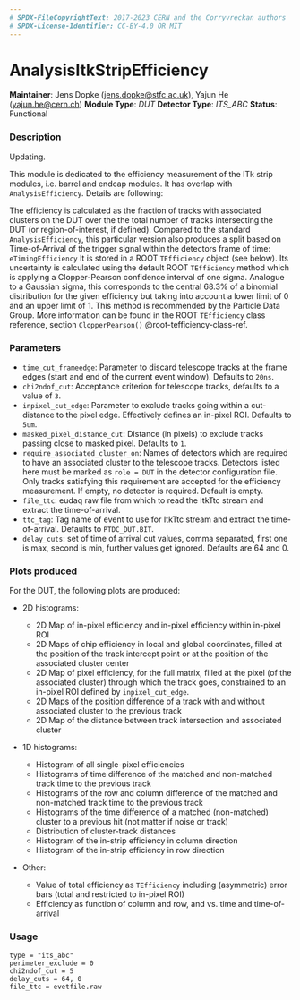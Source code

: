```yaml
---
# SPDX-FileCopyrightText: 2017-2023 CERN and the Corryvreckan authors
# SPDX-License-Identifier: CC-BY-4.0 OR MIT
---
```

# AnalysisItkStripEfficiency
**Maintainer**: Jens Dopke (<jens.dopke@stfc.ac.uk>), Yajun He (<yajun.he@cern.ch>)
**Module Type**: *DUT*
**Detector Type**: *ITS_ABC*
**Status**: Functional

### Description
Updating.

This module is dedicated to the efficiency measurement of the ITk strip modules, i.e. barrel and endcap modules. It has overlap with `AnalysisEfficiency`. Details are following: 

The efficiency is calculated as the fraction of tracks with associated clusters on the DUT over the the total number of tracks intersecting the DUT (or region-of-interest, if defined).
Compared to the standard `AnalysisEfficiency`, this particular version also produces a split based on Time-of-Arrival of the trigger signal within the detectors frame of time: `eTimingEfficiency`
It is stored in a ROOT `TEfficiency` object (see below).
Its uncertainty is calculated using the default ROOT `TEfficiency` method which is applying a Clopper-Pearson confidence interval of one sigma.
Analogue to a Gaussian sigma, this corresponds to the central 68.3% of a binomial distribution for the given efficiency but taking into account a lower limit of 0 and an upper limit of 1.
This method is recommended by the Particle Data Group.
More information can be found in the ROOT `TEfficiency` class reference, section `ClopperPearson()` @root-tefficiency-class-ref.

### Parameters
* `time_cut_frameedge`: Parameter to discard telescope tracks at the frame edges (start and end of the current event window). Defaults to `20ns`.
* `chi2ndof_cut`: Acceptance criterion for telescope tracks, defaults to a value of `3`.
* `inpixel_cut_edge`: Parameter to exclude tracks going within a cut-distance to the pixel edge. Effectively defines an in-pixel ROI. Defaults to `5um`.
* `masked_pixel_distance_cut`: Distance (in pixels) to exclude tracks passing close to masked pixel. Defaults to `1`.
* `require_associated_cluster_on`: Names of detectors which are required to have an associated cluster to the telescope tracks. Detectors listed here must be marked as `role = DUT` in the detector configuration file. Only tracks satisfying this requirement are accepted for the efficiency measurement. If empty, no detector is required. Default is empty.
* `file_ttc`: eudaq raw file from which to read the ItkTtc stream and extract the time-of-arrival.
* `ttc_tag`: Tag name of event to use for ItkTtc stream and extract the time-of-arrival. Defaults to `PTDC_DUT.BIT`.
* `delay_cuts`: set of time of arrival cut values, comma separated, first one is max, second is min, further values get ignored. Defaults are 64 and 0.

### Plots produced

For the DUT, the following plots are produced:

* 2D histograms:
  * 2D Map of in-pixel efficiency and in-pixel efficiency within in-pixel ROI
  * 2D Maps of chip efficiency in local and global coordinates, filled at the position of the track intercept point or at the position of the associated cluster center
  * 2D Map of pixel efficiency, for the full matrix, filled at the pixel (of the associated cluster) through which the track goes, constrained to an in-pixel ROI defined by `inpixel_cut_edge`.
  * 2D Maps of the position difference of a track with and without associated cluster to the previous track
  * 2D Map of the distance between track intersection and associated cluster

* 1D histograms:
  * Histogram of all single-pixel efficiencies
  * Histograms of time difference of the matched and non-matched track time to the previous track
  * Histograms of the row and column difference of the matched and non-matched track time to the previous track
  * Histograms of the time difference of a matched (non-matched) cluster to a previous hit (not matter if noise or track)
  * Distribution of cluster-track distances
  * Histogram of the in-strip efficiency in column direction
  * Histogram of the in-strip efficiency in row direction

* Other:
  * Value of total efficiency as `TEfficiency` including (asymmetric) error bars (total and restricted to in-pixel ROI)
  * Efficiency as function of column and row, and vs. time and time-of-arrival


### Usage
```
type = "its_abc"
perimeter_exclude = 0
chi2ndof_cut = 5
delay_cuts = 64, 0
file_ttc = evetfile.raw
```
[@root-tefficiency-class-ref]: https://root.cern.ch/doc/master/classTEfficiency.html#ae80c3189bac22b7ad15f57a1476ef75b
